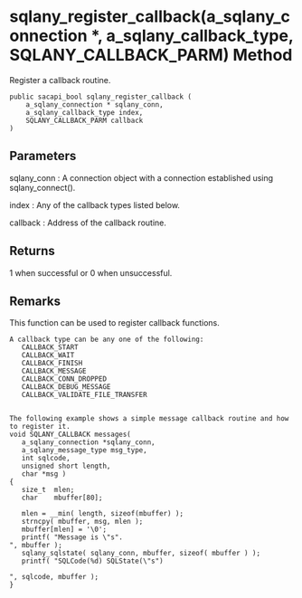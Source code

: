 <!-- loio3bf6a9c06c5f1014b7ffe7b6eaccffab -->

# sqlany\_register\_callback\(a\_sqlany\_connection \*, a\_sqlany\_callback\_type, SQLANY\_CALLBACK\_PARM\) Method

Register a callback routine.



```
public sacapi_bool sqlany_register_callback (
    a_sqlany_connection * sqlany_conn,
    a_sqlany_callback_type index,
    SQLANY_CALLBACK_PARM callback
)
```



## Parameters

sqlany\_conn
:   A connection object with a connection established using sqlany\_connect\(\).

index
:   Any of the callback types listed below.

callback
:   Address of the callback routine.



## Returns

1 when successful or 0 when unsuccessful.



## Remarks

This function can be used to register callback functions.

```
A callback type can be any one of the following: 
   CALLBACK_START
   CALLBACK_WAIT
   CALLBACK_FINISH
   CALLBACK_MESSAGE
   CALLBACK_CONN_DROPPED
   CALLBACK_DEBUG_MESSAGE
   CALLBACK_VALIDATE_FILE_TRANSFER


The following example shows a simple message callback routine and how to register it. 
void SQLANY_CALLBACK messages(
   a_sqlany_connection *sqlany_conn,
   a_sqlany_message_type msg_type,
   int sqlcode,
   unsigned short length,
   char *msg )
{
   size_t  mlen;
   char    mbuffer[80];

   mlen = __min( length, sizeof(mbuffer) );
   strncpy( mbuffer, msg, mlen );
   mbuffer[mlen] = '\0';
   printf( "Message is \"s".
", mbuffer );
   sqlany_sqlstate( sqlany_conn, mbuffer, sizeof( mbuffer ) );
   printf( "SQLCode(%d) SQLState(\"s")

", sqlcode, mbuffer );
}
```

